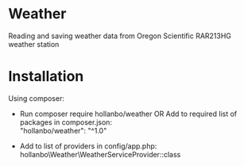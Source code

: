 # Weather
Reading and saving weather data from Oregon Scientific RAR213HG weather station

# Installation

Using composer:

- Run composer require hollanbo/weather
  OR
  Add to required list of packages in composer.json:  
  "hollanbo/weather": "^1.0"

- Add to list of providers in config/app.php:
  hollanbo\Weather\WeatherServiceProvider::class
